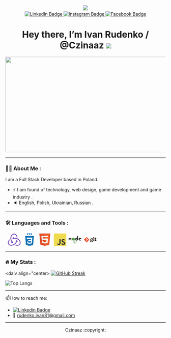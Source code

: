 
<div id="header" align="center">
  <img src="https://media.giphy.com/media/M9gbBd9nbDrOTu1Mqx/giphy.gif" width="100"/>
</div>

<div id="badges" align="center">
  <a href="https://www.linkedin.com/in/czinaaz/">
    <img src="https://img.shields.io/badge/LinkedIn-blue?style=for-the-badge&logo=linkedin&logoColor=white" alt="LinkedIn Badge"/>
  </a>
  <a href="https://www.instagram.com/czinaaz/">
    <img src="https://img.shields.io/badge/instagram-red?style=for-the-badge&logo=instagram&logoColor=white" alt="Instagram Badge"/>
  </a>
  <a href="https://www.facebook.com/czinaaz">
    <img src="https://img.shields.io/badge/Facebook-blue?style=for-the-badge&logo=facebook&logoColor=white" alt="Facebook Badge"/>
  </a>
</div>

<h1 align="center">
  Hey there, I’m Ivan Rudenko / @Czinaaz
  <img src="https://media.giphy.com/media/hvRJCLFzcasrR4ia7z/giphy.gif" width="30px"/>
</h1>

<div align="center">
  <img src="https://media.giphy.com/media/dWesBcTLavkZuG35MI/giphy.gif" width="600" height="300"/>
</div>

---

### :man_technologist: About Me :
I am a Full Stack Developer  based in Poland.  
<!--- 
  <img src="https://media.giphy.com/media/WUlplcMpOCEmTGBtBW/giphy.gif" width="30">
--->

- :zap: I am found of technology, web design, game development and game industry .
- :speaker: English, Polish, Ukrainian, Russian .

---

### :hammer_and_wrench: Languages and Tools :
<div align="center>
  <img src="https://github.com/devicons/devicon/blob/master/icons/react/react-original-wordmark.svg" title="React" alt="React" width="40" height="40"/>&nbsp;
  <img src="https://github.com/devicons/devicon/blob/master/icons/redux/redux-original.svg" title="Redux" alt="Redux " width="40" height="40"/>&nbsp;
  <img src="https://github.com/devicons/devicon/blob/master/icons/css3/css3-plain-wordmark.svg"  title="CSS3" alt="CSS" width="40" height="40"/>&nbsp;
  <img src="https://github.com/devicons/devicon/blob/master/icons/html5/html5-original.svg" title="HTML5" alt="HTML" width="40" height="40"/>&nbsp;
  <img src="https://github.com/devicons/devicon/blob/master/icons/javascript/javascript-original.svg" title="JavaScript" alt="JavaScript" width="40" height="40"/>&nbsp;
  <img src="https://github.com/devicons/devicon/blob/master/icons/nodejs/nodejs-original-wordmark.svg" title="NodeJS" alt="NodeJS" width="40" height="40"/>&nbsp;
  <img src="https://github.com/devicons/devicon/blob/master/icons/git/git-original-wordmark.svg" title="Git" **alt="Git" width="40" height="40"/>
</div>

---

### :fire: My Stats :
<daiv align="center>
[![GitHub Streak](https://streak-stats.demolab.com/?user=Czinaaz)](https://git.io/streak-stats)

![Top Langs](https://github-readme-stats.vercel.app/api/top-langs/?username=Czinaaz&layout=compact)
</div>


---
:mailbox:How to reach me: 
- [![Linkedin Badge](https://img.shields.io/badge/-czinaaz-blue?style=flat&logo=Linkedin&logoColor=white)](https://www.linkedin.com/in/czinaaz/)
- :email: rudenko.ivan81@gmail.com

---
<div align="center"> 
  Czinaaz :copyright: 
</div>
<!---
Czinaaz/Czinaaz is a ✨ special ✨ repository because its `README.md` (this file) appears on your GitHub profile.
You can click the Preview link to take a look at your changes.
--->
